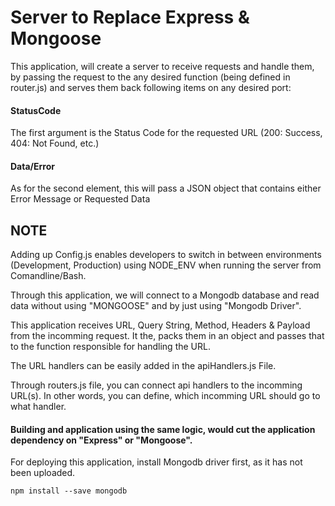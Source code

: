 # Server to Replace Express & Mongoose

This application, will create a server to receive requests and handle them, by passing the request to the any desired function (being defined in router.js) and serves them back following items on any desired port:
#### StatusCode
The first argument is the Status Code for the requested URL (200: Success, 404: Not Found, etc.) 
#### Data/Error
As for the second element, this will pass a JSON object that contains either Error Message or Requested Data

## NOTE
Adding up Config.js enables developers to switch in between environments (Development, Production) using NODE_ENV when running the server from Comandline/Bash.

Through this application, we will connect to a Mongodb database and read data without using "MONGOOSE" and by just using "Mongodb Driver".

This application receives URL, Query String, Method, Headers & Payload from the incomming request. It the, packs them in an object and passes that to the function responsible for handling the URL.

The URL handlers can be easily added in the apiHandlers.js File.

Through routers.js file, you can connect api handlers to the incomming URL(s). In other words, you can define, which incomming URL should go to what handler.

#### Building and application using the same logic, would cut the application dependency on "Express" or "Mongoose".

For deploying this application, install Mongodb driver first, as it has not been uploaded.
```rubby
npm install --save mongodb
```